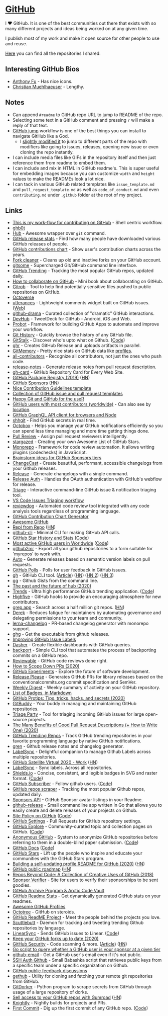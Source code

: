 # [GitHub](https://github.com)

I ♥️️ GitHub. It is one of the best communities out there that exists with so many different projects and ideas being worked on at any given time.

I publish most of my work and make it open source for other people to use and reuse.

[Here](../../sharing/my-github.md) you can find all the repositories I shared.

## Interesting GitHub Bios

- [Anthony Fu](https://github.com/antfu) - Has nice icons.
- [Christian Muehlhaeuser](https://github.com/muesli) - Lengthy.

## Notes

- Can append `#readme` to GitHub repo URL to jump to README of the repo.
- Selecting some text in a GitHub comment and pressing `r` will make a reply of that text.
- [GitHub jump](https://github.com/lox/alfred-github-jump) workflow is one of the best things you can install to navigate GitHub like a God.
  - I [slightly modified it](https://github.com/nikitavoloboev/small-workflows#workflow-augmentations) to jump to different parts of the repo with modifiers like going to issues, releases, opening new issue or even cloning the repo instantly.
- I can include media files like GIFs in the repository itself and then just reference them from readme to embed them.
- I can include and mix in HTML in GitHub readme's. This is super useful for embedding images because you can customize `width` and `height` values to make the READMEs look a lot nice.
- I can tack in various GitHub related templates like `issue_template.md` and `pull_request_template.md` as well as `code_of_conduct.md` and even `contributing.md` under `.github` folder at the root of my project.

## Links

- [This is my work-flow for contributing on GitHub](https://zimbatm.com/journal/2015/08/16/this-is-how-i-contribute-on-github/) - Shell centric workflow.
- [ghb0t](https://github.com/jessfraz/ghb0t)
- [Hub](https://github.com/github/hub) - Awesome wrapper over `git` command.
- [GitHub release stats](http://www.somsubhra.com/github-release-stats/) - Find how many people have downloaded various GitHub releases of people.
- [GitHub contributions chart](https://github-contributions.now.sh/) - Show user's contribution charts across the years.
- [Fork cleaner](https://github.com/caarlos0/fork-cleaner) - Cleans up old and inactive forks on your GitHub account.
- [gitsome](https://github.com/donnemartin/gitsome) - Supercharged Git/GitHub command line interface.
- [GitHub Trending](https://github.com/josephyzhou/github-trending) - Tracking the most popular GitHub repos, updated daily.
- [How to collaborate on GitHub](https://github.com/eonist/How-to-collaborate-on-github) - Mini book about collaborating on GitHub.
- [Gitrob](https://github.com/michenriksen/gitrob) - Tool to help find potentially sensitive files pushed to public repositories on GitHub.
- [Octoverse](https://octoverse.github.com/)
- [utterances](https://github.com/utterance/utterances) - Lightweight comments widget built on GitHub issues. ([Web](https://utteranc.es/))
- [github-drama](https://github.com/nikolas/github-drama) - Curated collection of "dramatic" GitHub interactions.
- [DevHub](https://github.com/devhubapp/devhub) - TweetDeck for GitHub - Android, iOS and Web.
- [Probot](https://github.com/probot/probot) - Framework for building GitHub Apps to automate and improve your workflow.
- [Git History](https://github.com/pomber/git-history) - Quickly browse the history of any GitHub file.
- [GitStalk](https://gitstalk.netlify.app/) - Discover who's upto what on Github. ([Code](https://github.com/thelittlewonder/gitstalk))
- [ghr](https://github.com/tcnksm/ghr) - Creates GitHub Release and uploads artifacts in parallel.
- [GitMemory](https://www.gitmemory.com/) - Pretty nice stats on GitHub data like [profiles](https://www.gitmemory.com/nikitavoloboev).
- [all-contributors](https://github.com/all-contributors/all-contributors) - Recognize all contributors, not just the ones who push code.
- [release-notes](https://github.com/TheThingsIndustries/release-notes) - Generate release notes from pull request description.
- [gh-card](https://github.com/nwtgck/gh-card) - GitHub Repository Card for Every Web Site.
- [GitHub Package Registry (2019)](https://github.com/features/package-registry) ([HN](https://news.ycombinator.com/item?id=19881709))
- [GitHub Sponsors](https://github.com/sponsors) ([HN](https://news.ycombinator.com/item?id=19989684))
- [Nice Contribution Guidelines template](https://github.com/tazjin/crimp/blob/master/CONTRIBUTING.md)
- [Collection of GitHub issue and pull request templates](https://github.com/stevemao/github-issue-templates)
- [Happy Git and GitHub for the useR](https://happygitwithr.com/)
- [GitHub users with most contributors (worldwide)](https://github.com/lauripiispanen/github-top/blob/master/_data/locations/worldwide.yml) - Can also see by [location](https://github.com/lauripiispanen/github-top/tree/master/_data/locations).
- [GitHub GraphQL API client for browsers and Node](https://github.com/octokit/graphql.js)
- [shhgit](https://github.com/eth0izzle/shhgit) - Find GitHub secrets in real time.
- [Octobox](https://github.com/octobox/octobox) - Helps you manage your GitHub notifications efficiently so you can spend less time managing and more time getting things done.
- [Pull Review](https://github.com/imsky/pull-review) - Assign pull request reviewers intelligently.
- [stargazed](https://github.com/abhijithvijayan/stargazed) - Creating your own Awesome List of GitHub Stars.
- [Monorepo](https://github.com/codechecks/monorepo) - Framework for code review automation. It allows writing plugins (codechecks) in JavaScript.
- [Brainstorm ideas for GitHub Sponsors tiers](https://github.com/github/github-sponsors-beta/issues/12)
- [ChangeCast](https://github.com/palmerhq/changecast) - Create beautiful, performant, accessible changelogs from your Github releases.
- [Release](https://github.com/vercel/release) - Generate changelogs with a single command.
- [Release Auth](https://github.com/vercel/release-auth) - Handles the OAuth authentication with GitHub's webflow for release.
- [Triage](https://github.com/tj/triage) - Interactive command-line GitHub issue & notification triaging tool.
- [VS Code Issues Triaging workflow](https://github.com/microsoft/vscode/wiki/Issues-Triaging)
- [reviewdog](https://github.com/reviewdog/reviewdog) - Automated code review tool integrated with any code analysis tools regardless of programming language.
- [GitHub Contribution Chart Generator](https://github.com/sallar/github-contributions-chart)
- [Awesome GitHub](https://github.com/phillipadsmith/awesome-github)
- [Repl from Repo](https://repl.it/site/blog/github) ([HN](https://news.ycombinator.com/item?id=21765872))
- [github-cli](https://github.com/twpayne/github-cli) - Minimal CLI for making GitHub API calls.
- [GitHub Star History and Stats](https://seladb.github.io/StarTrack-js/) ([Code](https://github.com/seladb/StarTrack-js))
- [Most active GitHub users in Worldwide](https://commits.top/worldwide.html) ([Code](https://github.com/lauripiispanen/most-active-github-users-counter))
- [github2mr](https://github.com/skx/github2mr) - Export all your github repositories to a form suitable for 'myrepos' to work with.
- [Auto](https://github.com/intuit/auto) - Generate releases based on semantic version labels on pull requests.
- [GitHub Polls](https://github.com/apex/gh-polls) - Polls for user feedback in GitHub issues.
- [gh](https://github.com/cli/cli) - GitHub CLI tool. ([Article](https://johnpapa.net/try-githubs-new-cli-gh/)) ([HN](https://news.ycombinator.com/item?id=22310516)) ([HN 2](https://news.ycombinator.com/item?id=22864465)) ([HN 3](https://news.ycombinator.com/item?id=24504074))
- [gg](https://github.com/danielecook/gg) - Github Gists from the command line.
- [The past and the future of hub (2020)](https://mislav.net/2020/01/github-cli/)
- [Trends](https://trends.now.sh/) - Ultra high performance GitHub trending application. ([Code](https://github.com/hanford/trends))
- [Highfive](https://github.com/rust-lang/highfive) - GitHub hooks to provide an encouraging atmosphere for new contributors.
- [grep.app](https://grep.app/) - Search across a half million git repos. ([HN](https://news.ycombinator.com/item?id=22396824))
- [Derek](https://github.com/alexellis/derek) - Reduces fatigue for maintainers by automating governance and delegating permissions to your team and community.
- [lerna-changelog](https://github.com/lerna/lerna-changelog) - PR-based changelog generator with monorepo support.
- [ghg](https://github.com/Songmu/ghg) - Get the executable from github releases.
- [Improving GitHub Issue Labels](http://karolis.koncevicius.lt/posts/improving_github_issue_labels/)
- [Dasher](https://github.com/colebemis/dasher) - Create flexible dashboards with GitHub queries.
- [backport](https://github.com/sqren/backport) - Simple CLI tool that automates the process of backporting commits on a GitHub repo.
- [Reviewable](https://reviewable.io/) - GitHub code reviews done right.
- [How to Scope Down PRs (2020)](https://www.netlify.com/blog/2020/03/31/how-to-scope-down-prs/)
- [GitHub Experiments](https://experiments.github.com/) - Explore the future of software development.
- [Release Please](https://github.com/googleapis/release-please) - Generates GitHub PRs for library releases based on the conventionalcommits.org commit specification and SemVer.
- [Weekly Digest](https://github.com/probot/weekly-digest) - Weekly summary of activity on your GitHub repository.
- [List of Badges, in Markdown](https://github.com/Naereen/badges)
- [GitHub Protips: Tips, tricks, hacks, and secrets (2020)](https://github.blog/2020-04-09-github-protips-tips-tricks-hacks-and-secrets-from-lee-reilly/)
- [GitBuddy](https://github.com/WeTransfer/GitBuddy) - Your buddy in managing and maintaining GitHub repositories.
- [Triage Party](https://github.com/google/triage-party) - Tool for triaging incoming GitHub issues for large open-source projects.
- [The Many Benefits of Good Pull Request Descriptions (+ How to Write One) (2020)](https://formidable.com/blog/2020/good-pr-descriptions/)
- [GitHub Trending Repos](https://github.com/vitalets/github-trending-repos) - Track GitHub trending repositories in your favorite programming language by native GitHub notifications.
- [gren](https://github.com/github-tools/github-release-notes) - Github release notes and changelog generator.
- [LabelSync](https://github.com/maticzav/label-sync) - Delightful companion to manage Github Labels across multiple repositories.
- [GitHub Satellite Virtual 2020 - Work](https://www.youtube.com/watch?v=FhZTPM9ysWk) ([HN](https://news.ycombinator.com/item?id=23092160))
- [LabelSync](https://label-sync.com/) - Sync labels. Across all repositories.
- [Shields.io](https://shields.io/) - Concise, consistent, and legible badges in SVG and raster format. ([Code](https://github.com/badges/shields))
- [GitHub Subscriber](https://gitsub.easydev.space/) - Follow github users. ([Code](https://github.com/rpolonsky/gitsub))
- [GitHub repos scraper](https://github.com/henson/Scraper) - Tracking the most popular Github repos, updated daily.
- [Sponsors API](https://github.com/tj/sponsors-api) - GitHub Sponsor avatar listings in your Readme.
- [github-release](https://github.com/github-release/github-release) - Small commandline app written in Go that allows you to easily create and delete releases of your projects on Github.
- [Site Policy on GitHub](https://help.github.com/en/github/site-policy) ([Code](https://github.com/github/site-policy))
- [GitHub Settings](https://github.com/probot/settings) - Pull Requests for GitHub repository settings.
- [GitHub Explore](https://github.com/explore) - Community-curated topic and collection pages on GitHub. ([Code](https://github.com/github/explore))
- [Anonymous GitHub](https://anonymous.4open.science/) - System to anonymize GitHub repositories before referring to them in a double-blind paper submission. ([Code](https://github.com/tdurieux/anonymous_github/))
- [GitHub Docs](https://docs.github.com/en) ([Code](https://github.com/github/docs))
- [GitHub Stars](https://stars.github.com/) - Lift up the people who inspire and educate your communities with the GitHub Stars program.
- [Building a self-updating profile README for GitHub (2020)](https://simonwillison.net/2020/Jul/10/self-updating-profile-readme/) ([HN](https://news.ycombinator.com/item?id=23807881))
- [GitHub public roadmap](https://github.com/github/roadmap) ([HN](https://news.ycombinator.com/item?id=23977256))
- [Repos Beyond Code: A Collection of Creative Uses of GitHub (2018)](http://www.brendanschlagel.com/2018/09/28/repos-beyond-code-a-collection-of-creative-uses-of-github/)
- [Sponsor Verifier](https://github.com/matchai/sponsor-verifier) - Site for users to verify their sponsorships to be sent goodies.
- [GitHub Archive Program & Arctic Code Vault](https://github.com/github/archive-program)
- [GitHub Readme Stats](https://github.com/anuraghazra/github-readme-stats) - Get dynamically generated GitHub stats on your readmes.
- [Awesome GitHub Profiles](https://github.com/kautukkundan/Awesome-Profile-README-templates)
- [Octotree](https://www.octotree.io/) - GitHub on steroids.
- [GitHub ReadME Project](https://github.com/readme/) - Meet the people behind the projects you love.
- [Scuttlebutt](https://github.com/benbjohnson/scuttlebutt) - Daemon for tracking and tweeting trending Github repositories by language.
- [LinearSync](https://linear-sync.com/) - Sends GitHub issues to Linear. ([Code](https://github.com/jtormey/linear-sync))
- [Keep your GitHub forks up to date (2020)](https://samizdat.dev/keep-your-github-forks-up-to-date/)
- [GitHub Security](https://github.com/features/security) - Code scanning & more. ([Article](https://github.blog/2020-09-30-code-scanning-is-now-available/)) ([HN](https://news.ycombinator.com/item?id=24646960))
- [Go script to query whether a GitHub user is your sponsor at a given tier](https://gist.github.com/alexellis/6212c988189323dbb2806d1c7f7699ab)
- [github-email](https://github.com/paulirish/github-email) - Get a GitHub user's email even if it's not public.
- [SSH Auth Github](https://github.com/nextjournal/ssh-auth-github) - Small Babashka script that retrieves public keys from a specific team under a specific organization on Github.
- [GitHub public feedback discussions](https://github.com/github/feedback)
- [gethub](https://github.com/pearkes/gethub) - Utility for cloning and fetching your remote git repositories from GitHub.
- [GitDorker](https://github.com/obheda12/GitDorker) - Python program to scrape secrets from GitHub through usage of a large repository of dorks.
- [Sell access to your GitHub repos with Gumroad](https://gumroad.com/l/gumhub) ([HN](https://news.ycombinator.com/item?id=24824938))
- [Knightly](https://github.com/knightlyjs/knightly) - Nightly builds for projects and PRs.
- [First Commit](https://firstcommit.netlify.app/) - Dig up the first commit of any GitHub repo. ([Code](https://github.com/premieroctet/firstcommit))
